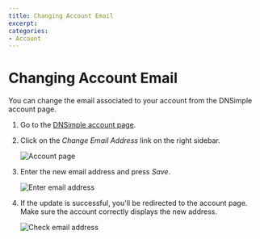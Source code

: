 ```yaml
---
title: Changing Account Email
excerpt: 
categories:
- Account
---
```


# Changing Account Email

You can change the email associated to your account from the DNSimple account page.

1. Go to the [DNSimple account page](https://dnsimple.com/account).

1. Click on the *Change Email Address* link on the right sidebar.

    ![Account page](http://f.cl.ly/items/1c1e2N0r0B03062k0l0M/dnsimple-account-page.png)

1. Enter the new email address and press *Save*.

    ![Enter email address](http://f.cl.ly/items/0K1Q3G022e0h063z2P2v/dnsimple-change-email.png)

1. If the update is successful, you'll be redirected to the account page. Make sure the account correctly displays the new address.

    ![Check email address](http://f.cl.ly/items/3D2b2M3z3T2a050L2803/dnsimple-email-changed.png)

